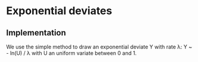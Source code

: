 # Exponential deviates

## Implementation
We use the simple method to draw an exponential deviate Y with rate λ:
Y ~ - ln(U) / λ with U an uniform variate between 0 and 1.
